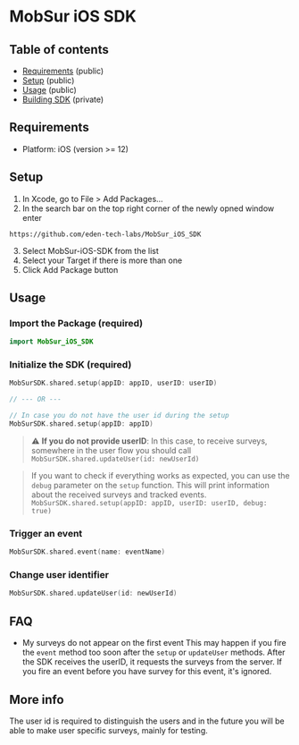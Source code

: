 # MobSur iOS SDK

## Table of contents
* [Requirements](#requirements) (public)
* [Setup](#setup) (public)
* [Usage](#usage) (public)
* [Building SDK](#building) (private)

## Requirements
- Platform: iOS (version >= 12)

## Setup
1. In Xcode, go to File > Add Packages...
2. In the search bar on the top right corner of the newly opned window enter
```
https://github.com/eden-tech-labs/MobSur_iOS_SDK
```
3. Select MobSur-iOS-SDK from the list
4. Select your Target if there is more than one
5. Click Add Package button
    
## Usage
### Import the Package (required)
```swift
import MobSur_iOS_SDK
```

### Initialize the SDK (required)

```swift
MobSurSDK.shared.setup(appID: appID, userID: userID)

// --- OR ---

// In case you do not have the user id during the setup
MobSurSDK.shared.setup(appID: appID)
```

> :warning: **If you do not provide userID**: In this case, to receive surveys, somewhere in the user flow you should call `MobSurSDK.shared.updateUser(id: newUserId)`

> If you want to check if everything works as expected, you can use the `debug` parameter on the `setup` function. This will print information about the received surveys and tracked events.  
> `MobSurSDK.shared.setup(appID: appID, userID: userID, debug: true)`

### Trigger an event

```swift
MobSurSDK.shared.event(name: eventName)
```

### Change user identifier

```swift
MobSurSDK.shared.updateUser(id: newUserId)
```

## FAQ

- My surveys do not appear on the first event
This may happen if you fire the `event` method too soon after the `setup` or `updateUser` methods.
After the SDK receives the userID, it requests the surveys from the server.
If you fire an event before you have survey for this event, it's ignored.
    
## More info

The user id is required to distinguish the users and in the future you will be able to make user specific surveys, mainly for testing.
